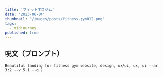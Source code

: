```yaml
---
title: 'フィットネスジム'
date: '2023-06-04'
thumbnail: "/images/posts/fitness-gym012.png"
tags:
  - midjourney
published: true
---
```


## 呪文（プロンプト）
```
Beautiful landing for fitness gym website, design, ux/ui, ux, ui --ar 3:2 --v 5.1 --q 2
```